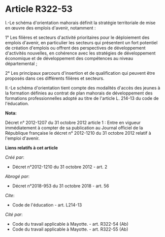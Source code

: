 # Article R322-53

I.-Le schéma d'orientation mahorais définit la stratégie territoriale de mise en œuvre des emplois d'avenir, notamment : 

1° Les filières et secteurs d'activité prioritaires pour le déploiement des emplois d'avenir, en particulier les secteurs qui
présentent un fort potentiel de création d'emplois ou offrent des perspectives de développement d'activités nouvelles, en
cohérence avec les stratégies de développement économique et de développement des compétences au niveau départemental ; 

2° Les principaux parcours d'insertion et de qualification qui peuvent être proposés dans ces différents filières et
secteurs. 

II.-Le schéma d'orientation tient compte des modalités d'accès des jeunes à la formation définies au contrat de plan mahorais
de développement des formations professionnelles adopté au titre de l'article L. 214-13 du code de l'éducation.

**Nota:**

Décret n° 2012-1207 du 31 octobre 2012 article 1 : Entre en vigueur immédiatement à compter de sa publication au Journal
officiel de la République française le décret n° 2012-1210 du 31 octobre 2012 relatif à l'emploi d'avenir.

**Liens relatifs à cet article**

_Créé par_:

  - Décret n°2012-1210 du 31 octobre 2012 - art. 2

_Abrogé par_:

  - Décret n°2018-953 du 31 octobre 2018 - art. 56

_Cite_:

  - Code de l'éducation - art. L214-13

_Cité par_:

  - Code du travail applicable à Mayotte. - art. R322-54 (Ab)
  - Code du travail applicable à Mayotte. - art. R322-55 (Ab)

